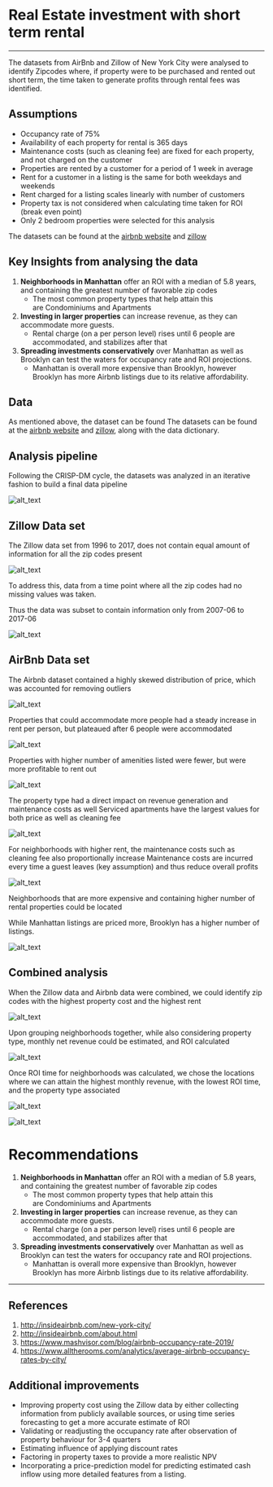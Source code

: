 # Real Estate investment with short term rental
----------

The datasets from AirBnb and Zillow of New York City were analysed to identify Zipcodes where, if property were to be purchased and rented out short term, the time taken to generate profits through rental fees was identified.


## Assumptions

- Occupancy rate of 75%
- Availability of each property for rental is 365 days 
- Maintenance costs (such as cleaning fee) are fixed for each property, and not charged on the customer
- Properties are rented by a customer for a period of 1 week in average
- Rent for a customer in a listing is the same for both weekdays and weekends
- Rent charged for a listing scales linearly with number of customers
- Property tax is not considered when calculating time taken for ROI (break even point)
- Only 2 bedroom properties were selected for this analysis


The datasets can be found  at the [airbnb website](http://insideairbnb.com/get-the-data.html) and [zillow](https://www.zillow.com/research/data/)

## Key Insights from analysing the data
	
1. <b>Neighborhoods in Manhattan</b> offer an ROI with a median of 5.8 years, and containing the greatest number of favorable zip codes 
	- The most common property types that help attain this are Condominiums and Apartments
1. <b>Investing in larger properties</b> can increase revenue, as they can accommodate more guests. 
	- Rental charge (on a per person level) rises until 6 people are accommodated, and stabilizes after that
1. <b>Spreading investments conservatively</b> over Manhattan as well as Brooklyn can test the waters for occupancy rate and ROI projections. 
	- Manhattan is overall more expensive than Brooklyn, however Brooklyn has more Airbnb listings due to its relative affordability.


## Data

As mentioned above, the dataset can be found The datasets can be found  at the [airbnb website](http://insideairbnb.com/get-the-data.html) and [zillow](https://www.zillow.com/research/data/), along with the data dictionary.

## Analysis pipeline

Following the CRISP-DM cycle, the datasets was analyzed in an iterative fashion to build a final data pipeline

![alt_text]()

## Zillow Data set

The Zillow data set from 1996 to 2017, does not contain equal amount of information for all the zip codes present 

![alt_text]()

To address this, data from a time point where all the zip codes had no missing values was taken.

Thus the data was subset to contain information only from 2007-06 to 2017-06

![alt_text]()


## AirBnb Data set

The Airbnb dataset contained a highly skewed distribution of price, which was accounted for removing outliers

![alt_text]()

Properties that could accommodate more people had a steady increase in rent per person, but plateaued after 6 people were accommodated

![alt_text]()

Properties with higher number of amenities listed were fewer, but were more profitable to rent out

![alt_text]()

The property type had a direct impact on revenue generation and maintenance costs as well
Serviced apartments have the largest values for both price as well as cleaning fee

![alt_text]()

For neighborhoods with higher rent, the maintenance costs such as cleaning fee also proportionally increase
Maintenance costs are incurred every time a guest leaves (key assumption) and thus reduce overall profits

![alt_text]()

Neighborhoods that are more expensive  and containing higher number of rental properties could be located

While Manhattan listings are priced more, Brooklyn has a higher number of listings.

![alt_text]()

## Combined analysis

When the Zillow data and Airbnb data were combined, we could identify zip codes with the highest property cost and the highest rent

![alt_text]()

Upon grouping neighborhoods together, while also considering property type, monthly net revenue could be estimated, and ROI calculated

![alt_text]()

Once ROI time for neighborhoods was calculated, we chose the locations where we can attain the highest monthly revenue, with the lowest ROI time, and the property type associated

![alt_text]()

![alt_text]()

# Recommendations

1. <b>Neighborhoods in Manhattan</b> offer an ROI with a median of 5.8 years, and containing the greatest number of favorable zip codes 
	- The most common property types that help attain this are Condominiums and Apartments
1. <b>Investing in larger properties</b> can increase revenue, as they can accommodate more guests. 
	- Rental charge (on a per person level) rises until 6 people are accommodated, and stabilizes after that
1. <b>Spreading investments conservatively</b> over Manhattan as well as Brooklyn can test the waters for occupancy rate and ROI projections. 
	- Manhattan is overall more expensive than Brooklyn, however Brooklyn has more Airbnb listings due to its relative affordability.
 
----------

## References

1. http://insideairbnb.com/new-york-city/
1. http://insideairbnb.com/about.html
1. https://www.mashvisor.com/blog/airbnb-occupancy-rate-2019/
1. https://www.alltherooms.com/analytics/average-airbnb-occupancy-rates-by-city/



## Additional improvements

 - Improving property cost using the Zillow data by either collecting information from publicly available sources, or using time series forecasting to get a more accurate estimate of ROI
 - Validating or readjusting the occupancy rate after observation of property behaviour for 3-4 quarters
 - Estimating influence of applying discount rates
 - Factoring in property taxes to provide a more realistic NPV
 - Incorporating a price-prediction model for predicting estimated cash inflow using more detailed features from a listing.







